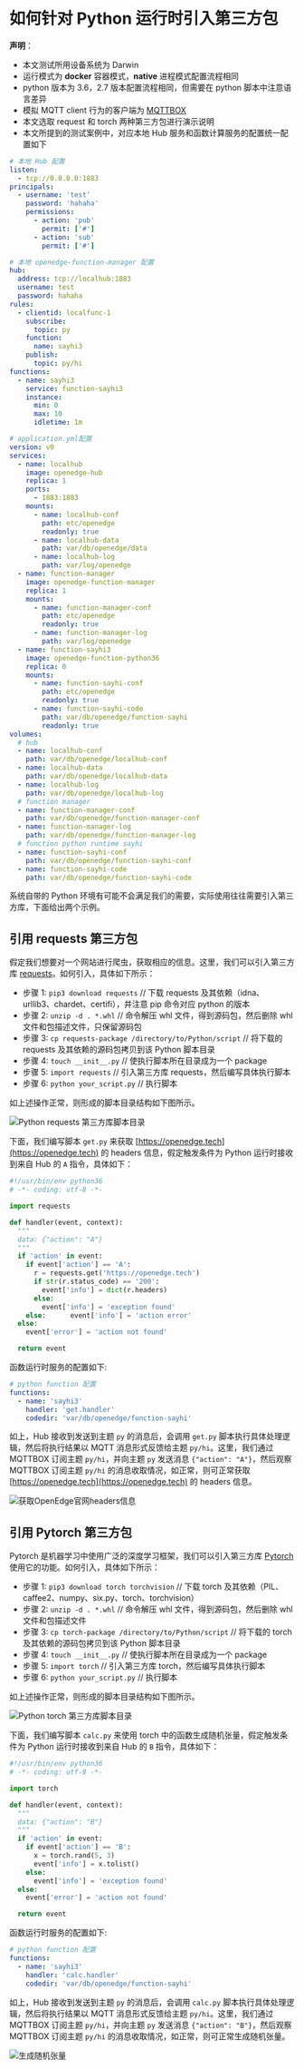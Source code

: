 # 如何针对 Python 运行时引入第三方包

**声明**：

- 本文测试所用设备系统为 Darwin
- 运行模式为 **docker** 容器模式，**native** 进程模式配置流程相同
- python 版本为 3.6，2.7 版本配置流程相同，但需要在 python 脚本中注意语言差异
- 模拟 MQTT client 行为的客户端为 [MQTTBOX](../Resources-download.md#下载-MQTTBOX-客户端)
- 本文选取 request 和 torch 两种第三方包进行演示说明
- 本文所提到的测试案例中，对应本地 Hub 服务和函数计算服务的配置统一配置如下

```yaml
# 本地 Hub 配置
listen:
  - tcp://0.0.0.0:1883
principals:
  - username: 'test'
    password: 'hahaha'
    permissions:
      - action: 'pub'
        permit: ['#']
      - action: 'sub'
        permit: ['#']

# 本地 openedge-function-manager 配置
hub:
  address: tcp://localhub:1883
  username: test
  password: hahaha
rules:
  - clientid: localfunc-1
    subscribe:
      topic: py
    function:
      name: sayhi3
    publish:
      topic: py/hi
functions:
  - name: sayhi3
    service: function-sayhi3
    instance:
      min: 0
      max: 10
      idletime: 1m

# application.yml配置
version: v0
services:
  - name: localhub
    image: openedge-hub
    replica: 1
    ports:
      - 1883:1883
    mounts:
      - name: localhub-conf
        path: etc/openedge
        readonly: true
      - name: localhub-data
        path: var/db/openedge/data
      - name: localhub-log
        path: var/log/openedge
  - name: function-manager
    image: openedge-function-manager
    replica: 1
    mounts:
      - name: function-manager-conf
        path: etc/openedge
        readonly: true
      - name: function-manager-log
        path: var/log/openedge
  - name: function-sayhi3
    image: openedge-function-python36
    replica: 0
    mounts:
      - name: function-sayhi-conf
        path: etc/openedge
        readonly: true
      - name: function-sayhi-code
        path: var/db/openedge/function-sayhi
        readonly: true
volumes:
  # hub
  - name: localhub-conf
    path: var/db/openedge/localhub-conf
  - name: localhub-data
    path: var/db/openedge/localhub-data
  - name: localhub-log
    path: var/db/openedge/localhub-log
  # function manager
  - name: function-manager-conf
    path: var/db/openedge/function-manager-conf
  - name: function-manager-log
    path: var/db/openedge/function-manager-log
  # function python runtime sayhi
  - name: function-sayhi-conf
    path: var/db/openedge/function-sayhi-conf
  - name: function-sayhi-code
    path: var/db/openedge/function-sayhi-code
```

系统自带的 Python 环境有可能不会满足我们的需要，实际使用往往需要引入第三方库，下面给出两个示例。

## 引用 requests 第三方包

假定我们想要对一个网站进行爬虫，获取相应的信息。这里，我们可以引入第三方库 [requests](https://pypi.org/project/requests)。如何引入，具体如下所示：

- 步骤 1: `pip3 download requests` // 下载 requests 及其依赖（idna、urllib3、chardet、certifi），并注意 pip 命令对应 python 的版本
- 步骤 2: `unzip -d . *.whl` // 命令解压 whl 文件，得到源码包，然后删除 whl 文件和包描述文件，只保留源码包
- 步骤 3: `cp requests-package /directory/to/Python/script` // 将下载的 requests 及其依赖的源码包拷贝到该 Python 脚本目录
- 步骤 4: `touch __init__.py` // 使执行脚本所在目录成为一个 package
- 步骤 5: `import requests` // 引入第三方库 requests，然后编写具体执行脚本
- 步骤 6: `python your_script.py` // 执行脚本

如上述操作正常，则形成的脚本目录结构如下图所示。

![Python requests 第三方库脚本目录](../../images/customize/python-third-lib-dir-requests.png)

下面，我们编写脚本 `get.py` 来获取 [https://openedge.tech](https://openedge.tech) 的 headers 信息，假定触发条件为 Python 运行时接收到来自 Hub 的 `A` 指令，具体如下：

```python
#!/usr/bin/env python36
# -*- coding: utf-8 -*-

import requests

def handler(event, context):
  """
  data: {"action": "A"}
  """
  if 'action' in event:
    if event['action'] == 'A':
      r = requests.get('https://openedge.tech')
      if str(r.status_code) == '200':
        event['info'] = dict(r.headers)
      else:
        event['info'] = 'exception found'
    else:      event['info'] = 'action error'
  else:
    event['error'] = 'action not found'

  return event
```

函数运行时服务的配置如下:

```yaml
# python function 配置
functions:
  - name: 'sayhi3'
    handler: 'get.handler'
    codedir: 'var/db/openedge/function-sayhi'
```

如上，Hub 接收到发送到主题 `py` 的消息后，会调用 `get.py` 脚本执行具体处理逻辑，然后将执行结果以 MQTT 消息形式反馈给主题 `py/hi`。这里，我们通过 MQTTBOX 订阅主题 `py/hi`，并向主题 `py` 发送消息 `{"action": "A"}`，然后观察 MQTTBOX 订阅主题 `py/hi` 的消息收取情况，如正常，则可正常获取 [https://openedge.tech](https://openedge.tech) 的 headers 信息。

![获取OpenEdge官网headers信息](../../images/customize/write-python-script-third-lib-requests.png)

## 引用 Pytorch 第三方包

Pytorch 是机器学习中使用广泛的深度学习框架，我们可以引入第三方库 [Pytorch](https://pytorch.org/) 使用它的功能。如何引入，具体如下所示：

- 步骤 1: `pip3 download torch torchvision` // 下载 torch 及其依赖（PIL、caffee2、numpy、six.py、torch、torchvision）
- 步骤 2: `unzip -d . *.whl` // 命令解压 whl 文件，得到源码包，然后删除 whl 文件和包描述文件
- 步骤 3: `cp torch-package /directory/to/Python/script` // 将下载的 torch 及其依赖的源码包拷贝到该 Python 脚本目录
- 步骤 4: `touch __init__.py` // 使执行脚本所在目录成为一个 package
- 步骤 5: `import torch` // 引入第三方库 torch，然后编写具体执行脚本
- 步骤 6: `python your_script.py` // 执行脚本

如上述操作正常，则形成的脚本目录结构如下图所示。

![Python torch 第三方库脚本目录](../../images/customize/python-third-lib-dir-torch.png)

下面，我们编写脚本 `calc.py` 来使用 torch 中的函数生成随机张量，假定触发条件为 Python 运行时接收到来自 Hub 的 `B` 指令，具体如下：

```python
#!/usr/bin/env python36
# -*- coding: utf-8 -*-

import torch

def handler(event, context):
  """
  data: {"action": "B"}
  """
  if 'action' in event:
    if event['action'] == 'B':
      x = torch.rand(5, 3)
      event['info'] = x.tolist()
    else:
      event['info'] = 'exception found'
  else:
    event['error'] = 'action not found'

  return event
```

函数运行时服务的配置如下:

```yaml
# python function 配置
functions:
  - name: 'sayhi3'
    handler: 'calc.handler'
    codedir: 'var/db/openedge/function-sayhi'
```

如上，Hub 接收到发送到主题 `py` 的消息后，会调用 `calc.py` 脚本执行具体处理逻辑，然后将执行结果以 MQTT 消息形式反馈给主题 `py/hi`。这里，我们通过 MQTTBOX 订阅主题 `py/hi`，并向主题 `py` 发送消息 `{"action": "B"}`，然后观察 MQTTBOX 订阅主题 `py/hi` 的消息收取情况，如正常，则可正常生成随机张量。

![生成随机张量](../../images/customize/write-python-script-third-lib-torch.png)
